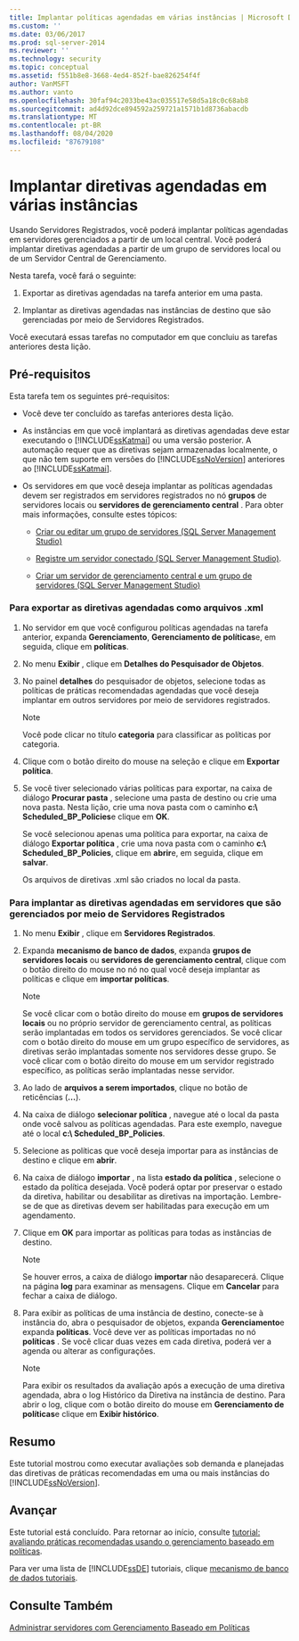 ```yaml
---
title: Implantar políticas agendadas em várias instâncias | Microsoft Docs
ms.custom: ''
ms.date: 03/06/2017
ms.prod: sql-server-2014
ms.reviewer: ''
ms.technology: security
ms.topic: conceptual
ms.assetid: f551b8e8-3668-4ed4-852f-bae826254f4f
author: VanMSFT
ms.author: vanto
ms.openlocfilehash: 30faf94c2033be43ac035517e58d5a18c0c68ab8
ms.sourcegitcommit: ad4d92dce894592a259721a1571b1d8736abacdb
ms.translationtype: MT
ms.contentlocale: pt-BR
ms.lasthandoff: 08/04/2020
ms.locfileid: "87679108"
---
```

# <a name="deploy-scheduled-policies-to-multiple-instances"></a>Implantar diretivas agendadas em várias instâncias
  Usando Servidores Registrados, você poderá implantar políticas agendadas em servidores gerenciados a partir de um local central. Você poderá implantar diretivas agendadas a partir de um grupo de servidores local ou de um Servidor Central de Gerenciamento.  
  
 Nesta tarefa, você fará o seguinte:  
  
1.  Exportar as diretivas agendadas na tarefa anterior em uma pasta.  
  
2.  Implantar as diretivas agendadas nas instâncias de destino que são gerenciadas por meio de Servidores Registrados.  
  
 Você executará essas tarefas no computador em que concluiu as tarefas anteriores desta lição.  
  
## <a name="prerequisites"></a>Pré-requisitos  
 Esta tarefa tem os seguintes pré-requisitos:  
  
-   Você deve ter concluído as tarefas anteriores desta lição.  
  
-   As instâncias em que você implantará as diretivas agendadas deve estar executando o [!INCLUDE[ssKatmai](../includes/sskatmai-md.md)] ou uma versão posterior. A automação requer que as diretivas sejam armazenadas localmente, o que não tem suporte em versões do [!INCLUDE[ssNoVersion](../includes/ssnoversion-md.md)] anteriores ao [!INCLUDE[ssKatmai](../includes/sskatmai-md.md)].  
  
-   Os servidores em que você deseja implantar as políticas agendadas devem ser registrados em servidores registrados no nó **grupos** de servidores locais ou **servidores de gerenciamento central** . Para obter mais informações, consulte estes tópicos:  
  
    -   [Criar ou editar um grupo de servidores &#40;SQL Server Management Studio&#41;](../ssms/register-servers/create-or-edit-a-server-group-sql-server-management-studio.md)  
  
    -   [Registre um servidor conectado &#40;SQL Server Management Studio&#41;](../ssms/register-servers/register-a-connected-server-sql-server-management-studio.md).  
  
    -   [Criar um servidor de gerenciamento central e um grupo de servidores &#40;SQL Server Management Studio&#41;](../ssms/register-servers/create-a-central-management-server-and-server-group.md)  
  
### <a name="to-export-the-scheduled-policies-as-xml-files"></a>Para exportar as diretivas agendadas como arquivos .xml  
  
1.  No servidor em que você configurou políticas agendadas na tarefa anterior, expanda **Gerenciamento**, **Gerenciamento de políticas**e, em seguida, clique em **políticas**.  
  
2.  No menu **Exibir** , clique em **Detalhes do Pesquisador de Objetos**.  
  
3.  No painel **detalhes** do pesquisador de objetos, selecione todas as políticas de práticas recomendadas agendadas que você deseja implantar em outros servidores por meio de servidores registrados.  
  
    > [!NOTE]  
    >  Você pode clicar no título **categoria** para classificar as políticas por categoria.  
  
4.  Clique com o botão direito do mouse na seleção e clique em **Exportar política**.  
  
5.  Se você tiver selecionado várias políticas para exportar, na caixa de diálogo **Procurar pasta** , selecione uma pasta de destino ou crie uma nova pasta. Nesta lição, crie uma nova pasta com o caminho **c:\ Scheduled_BP_Policies**e clique em **OK**.  
  
     Se você selecionou apenas uma política para exportar, na caixa de diálogo **Exportar política** , crie uma nova pasta com o caminho **c:\ Scheduled_BP_Policies**, clique em **abrir**e, em seguida, clique em **salvar**.  
  
     Os arquivos de diretivas .xml são criados no local da pasta.  
  
### <a name="to-deploy-the-scheduled-policies-to-servers-that-are-managed-through-registered-servers"></a>Para implantar as diretivas agendadas em servidores que são gerenciados por meio de Servidores Registrados  
  
1.  No menu **Exibir** , clique em **Servidores Registrados**.  
  
2.  Expanda **mecanismo de banco de dados**, expanda **grupos de servidores locais** ou **servidores de gerenciamento central**, clique com o botão direito do mouse no nó no qual você deseja implantar as políticas e clique em **importar políticas**.  
  
    > [!NOTE]  
    >  Se você clicar com o botão direito do mouse em **grupos de servidores locais** ou no próprio servidor de gerenciamento central, as políticas serão implantadas em todos os servidores gerenciados. Se você clicar com o botão direito do mouse em um grupo específico de servidores, as diretivas serão implantadas somente nos servidores desse grupo. Se você clicar com o botão direito do mouse em um servidor registrado específico, as políticas serão implantadas nesse servidor.  
  
3.  Ao lado de **arquivos a serem importados**, clique no botão de reticências (**...**).  
  
4.  Na caixa de diálogo **selecionar política** , navegue até o local da pasta onde você salvou as políticas agendadas. Para este exemplo, navegue até o local **c:\ Scheduled_BP_Policies**.  
  
5.  Selecione as políticas que você deseja importar para as instâncias de destino e clique em **abrir**.  
  
6.  Na caixa de diálogo **importar** , na lista **estado da política** , selecione o estado da política desejada. Você poderá optar por preservar o estado da diretiva, habilitar ou desabilitar as diretivas na importação. Lembre-se de que as diretivas devem ser habilitadas para execução em um agendamento.  
  
7.  Clique em **OK** para importar as políticas para todas as instâncias de destino.  
  
    > [!NOTE]  
    >  Se houver erros, a caixa de diálogo **importar** não desaparecerá. Clique na página **log** para examinar as mensagens. Clique em **Cancelar** para fechar a caixa de diálogo.  
  
8.  Para exibir as políticas de uma instância de destino, conecte-se à instância do, abra o pesquisador de objetos, expanda **Gerenciamento**e expanda **políticas**. Você deve ver as políticas importadas no nó **políticas** . Se você clicar duas vezes em cada diretiva, poderá ver a agenda ou alterar as configurações.  
  
    > [!NOTE]  
    >  Para exibir os resultados da avaliação após a execução de uma diretiva agendada, abra o log Histórico da Diretiva na instância de destino. Para abrir o log, clique com o botão direito do mouse em **Gerenciamento de políticas**e clique em **Exibir histórico**.  
  
## <a name="summary"></a>Resumo  
 Este tutorial mostrou como executar avaliações sob demanda e planejadas das diretivas de práticas recomendadas em uma ou mais instâncias do [!INCLUDE[ssNoVersion](../includes/ssnoversion-md.md)].  
  
## <a name="next"></a>Avançar  
 Este tutorial está concluído. Para retornar ao início, consulte [tutorial: avaliando práticas recomendadas usando o gerenciamento baseado em políticas](../../2014/tutorials/tutorial-evaluating-best-practices-by-using-policy-based-management.md).  
  
 Para ver uma lista de [!INCLUDE[ssDE](../includes/ssde-md.md)] tutoriais, clique [mecanismo de banco de dados tutoriais](../relational-databases/database-engine-tutorials.md).  
  
## <a name="see-also"></a>Consulte Também  
 [Administrar servidores com Gerenciamento Baseado em Políticas](../relational-databases/policy-based-management/administer-servers-by-using-policy-based-management.md)  
  
  
